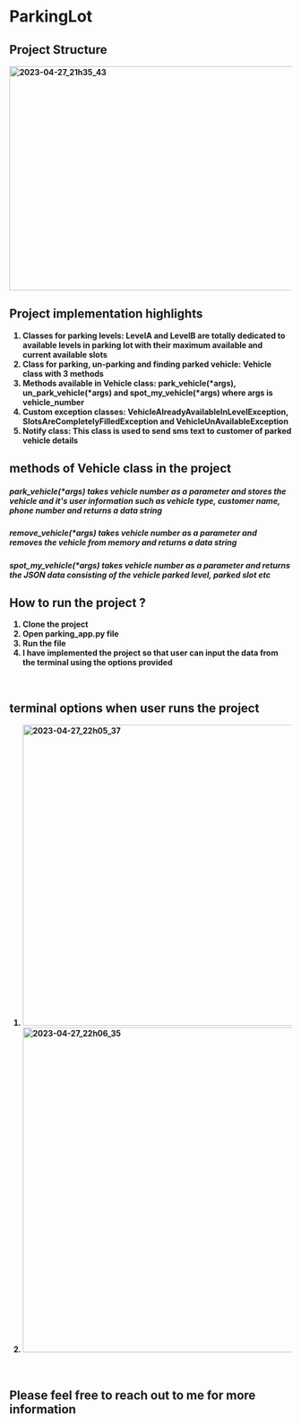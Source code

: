 # ParkingLot

<h2>Project Structure</h2>
<b>
<img width="576" height="400" alt="2023-04-27_21h35_43" src="https://user-images.githubusercontent.com/82704862/234926582-ac96a646-7a88-48f6-b951-886832e46383.png">
<br>
  <h2>Project implementation highlights</h2>
  <ol>
    <li>Classes for parking levels: LevelA and LevelB are totally dedicated to available levels in parking lot with their maximum available and current available slots</li>
    <li>Class for parking, un-parking and finding parked vehicle: Vehicle class with 3 methods</li>
    <li>Methods available in Vehicle class: park_vehicle(*args), un_park_vehicle(*args) and spot_my_vehicle(*args) where args is vehicle_number</li>
    <li>Custom exception classes: VehicleAlreadyAvailableInLevelException, SlotsAreCompletelyFilledException and VehicleUnAvailableException</li> 
    <li>Notify class: This class is used to send sms text to customer of parked vehicle details</li>
  </ol>
<h2>methods of Vehicle class in the project </h2>
<h5> park_vehicle(*args) takes vehicle number as a parameter and stores the vehicle and it's user information such as vehicle type, customer name, phone number and returns a data string</h5>
<h5> remove_vehicle(*args) takes vehicle number as a parameter and removes the vehicle from memory and returns a data string</h5>
<h5> spot_my_vehicle(*args) takes vehicle number as a parameter and returns the JSON data consisting of the vehicle parked level, parked slot etc </h5>
<h2> How to run the project ? </h2>
<ol>
  <li>Clone the project</li>
  <li>Open parking_app.py file</li>
  <li>Run the file</li>
  <li>I have implemented the project so that user can input the data from the terminal using the options provided</li>
</ol>
<br>
<h2> terminal options when user runs the project</h2>
<ol>
  <li><img width="537" alt="2023-04-27_22h05_37" src="https://user-images.githubusercontent.com/82704862/234930403-cdfc9998-b6a1-4fe0-a9ea-ee21993195a0.png"></li>
  <li><img width="580" alt="2023-04-27_22h06_35" src="https://user-images.githubusercontent.com/82704862/234930625-7daf2a12-c7e2-44f2-b848-c10e129b7042.png"></li>
</ol>
<br>  
<h2>Please feel free to reach out to me for more information</h2>
